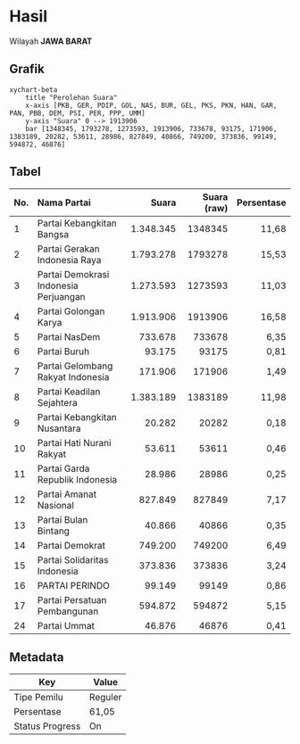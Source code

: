 # Hasil

Wilayah **JAWA BARAT**

## Grafik

```mermaid
xychart-beta
    title "Perolehan Suara"
    x-axis [PKB, GER, PDIP, GOL, NAS, BUR, GEL, PKS, PKN, HAN, GAR, PAN, PBB, DEM, PSI, PER, PPP, UMM]
    y-axis "Suara" 0 --> 1913906
    bar [1348345, 1793278, 1273593, 1913906, 733678, 93175, 171906, 1383189, 20282, 53611, 28986, 827849, 40866, 749200, 373836, 99149, 594872, 46876]
```

## Tabel

| No. | Nama Partai                           | Suara     | Suara (raw) | Persentase |
|:--- |:------------------------------------- | ---------:| -----------:| ----------:|
| 1   | Partai Kebangkitan Bangsa             | 1.348.345 | 1348345     | 11,68      |
| 2   | Partai Gerakan Indonesia Raya         | 1.793.278 | 1793278     | 15,53      |
| 3   | Partai Demokrasi Indonesia Perjuangan | 1.273.593 | 1273593     | 11,03      |
| 4   | Partai Golongan Karya                 | 1.913.906 | 1913906     | 16,58      |
| 5   | Partai NasDem                         | 733.678   | 733678      | 6,35       |
| 6   | Partai Buruh                          | 93.175    | 93175       | 0,81       |
| 7   | Partai Gelombang Rakyat Indonesia     | 171.906   | 171906      | 1,49       |
| 8   | Partai Keadilan Sejahtera             | 1.383.189 | 1383189     | 11,98      |
| 9   | Partai Kebangkitan Nusantara          | 20.282    | 20282       | 0,18       |
| 10  | Partai Hati Nurani Rakyat             | 53.611    | 53611       | 0,46       |
| 11  | Partai Garda Republik Indonesia       | 28.986    | 28986       | 0,25       |
| 12  | Partai Amanat Nasional                | 827.849   | 827849      | 7,17       |
| 13  | Partai Bulan Bintang                  | 40.866    | 40866       | 0,35       |
| 14  | Partai Demokrat                       | 749.200   | 749200      | 6,49       |
| 15  | Partai Solidaritas Indonesia          | 373.836   | 373836      | 3,24       |
| 16  | PARTAI PERINDO                        | 99.149    | 99149       | 0,86       |
| 17  | Partai Persatuan Pembangunan          | 594.872   | 594872      | 5,15       |
| 24  | Partai Ummat                          | 46.876    | 46876       | 0,41       |


## Metadata

| Key             | Value   |
| --------------- | ------- |
| Tipe Pemilu     | Reguler |
| Persentase      | 61,05   |
| Status Progress | On      |




